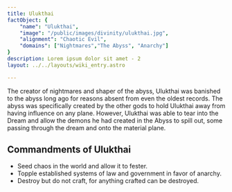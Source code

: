 ```yaml
---
title: Ulukthai
factObject: {
    "name": "Ulukthai",
    "image": "/public/images/divinity/ulukthai.jpg",
    "alignment": "Chaotic Evil",
    "domains": ["Nightmares","The Abyss", "Anarchy"]
}
description: Lorem ipsum dolor sit amet - 2
layout: ../../layouts/wiki_entry.astro

---
```

The creator of nightmares and shaper of the abyss, Ulukthai was banished to the abyss long ago for reasons absent from even the oldest records. The abyss was specifically created by the other gods to hold Ulukthai away from having influence on any plane. However, Ulukthai was able to tear into the Dream and allow the demons he had created in the Abyss to spill out, some passing through the dream and onto the material plane. 

## Commandments of Ulukthai
* Seed chaos in the world and allow it to fester.
* Topple established systems of law and government in favor of anarchy.
* Destroy but do not craft, for anything crafted can be destroyed.
